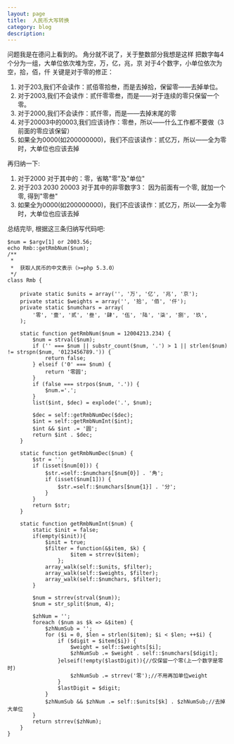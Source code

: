 ```yaml
---
layout: page
title:	人民币大写转换
category: blog
description:
---
```




问题我是在德问上看到的。
角分就不说了，关于整数部分我想是这样
把数字每4个分为一组，大单位依次堆为空，万，亿，兆，京
对于4个数字，小单位依次为空，拾，佰，仟
关键是对于零的修正：

1. 对于203,我们不会读作：贰佰零拾叁，而是去掉拾，保留零——去掉单位。
2. 对于2003,我们不会读作：贰仟零零叁，而是——对于连续的零只保留一个零。
3. 对于2000,我们不会读作：贰仟零，而是——去掉末尾的零
4. 对于20003中的0003,我们应该诗作：零叁，所以——什么工作都不要做（3前面的零应该保留）
5. 如果全为0000(如200000000)，我们不应该读作：贰亿万，所以——全为零时，大单位也应该去掉

再归纳一下:

1. 对于2000 对于其中的：零，省略"零"及"单位"
2. 对于203 2030 20003 对于其中的非零数字3： 因为前面有一个零, 就加一个零, 得到"零叁"
3. 如果全为0000(如200000000)，我们不应该读作：贰亿万，所以——全为零时，大单位也应该去掉

总结完毕, 根据这三条归纳写代码吧:

	$num = $argv[1] or 2003.56;
	echo Rmb::getRmbNum($num);
	/**
	 *
	 * 	获取人民币的中文表示（>=php 5.3.0）
	 */
	class Rmb {

		private static $units = array('', '万', '亿', '兆', '京');
		private static $weights = array('', '拾', '佰', '仟');
		private static $numchars = array(
			'零', '壹', '贰', '叁', '肆', '伍', '陆', '柒', '捌', '玖',
		);

		static function getRmbNum($num = 12004213.234) {
			$num = strval($num);
			if ('' === $num || substr_count($num, '.') > 1 || strlen($num) != strspn($num, '0123456789.')) {
				return false;
			} elseif ('0' === $num) {
				return '零圆';
			}
			if (false === strpos($num, '.')) {
				$num.='.';
			}
			list($int, $dec) = explode('.', $num);

			$dec = self::getRmbNumDec($dec);
			$int = self::getRmbNumInt($int);
			$int && $int .= '圆';
			return $int . $dec;
		}

		static function getRmbNumDec($num) {
			$str = '';
			if (isset($num[0])) {
				$str.=self::$numchars[$num{0}] . '角';
				if (isset($num[1])) {
					$str.=self::$numchars[$num{1}] . '分';
				}
			}
			return $str;
		}

		static function getRmbNumInt($num) {
			static $init = false;
			if(empty($init)){
				$init = true;
				$filter = function(&$item, $k) {
						$item = strrev($item);
					};
				array_walk(self::$units, $filter);
				array_walk(self::$weights, $filter);
				array_walk(self::$numchars, $filter);
			}

			$num = strrev(strval($num));
			$num = str_split($num, 4);

			$zhNum = '';
			foreach ($num as $k => &$item) {
				$zhNumSub = '';
				for ($i = 0, $len = strlen($item); $i < $len; ++$i) {
					if ($digit = $item{$i}) {
						$weight = self::$weights[$i];
						$zhNumSub .= $weight . self::$numchars[$digit];
					}elseif(!empty($lastDigit)){//仅保留一个零(上一个数字是零时)
						$zhNumSub .= strrev('零');//不用再加单位weight
					}
					$lastDigit = $digit;
				}
				$zhNumSub && $zhNum .= self::$units[$k] . $zhNumSub;//去掉大单位
			}
			return strrev($zhNum);
		}
	}
